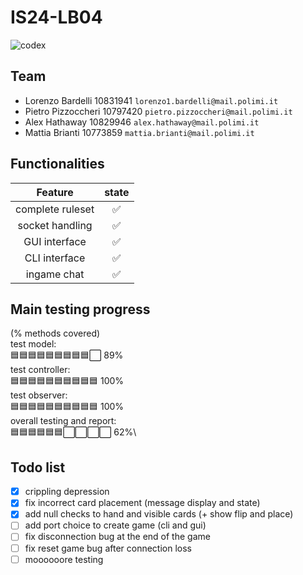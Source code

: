 # IS24-LB04
![codex](src/main/resources/graphics/CODEX_wallpaper_1080.jpg)
## Team
- Lorenzo Bardelli 10831941 `lorenzo1.bardelli@mail.polimi.it`
- Pietro Pizzoccheri 10797420 `pietro.pizzoccheri@mail.polimi.it`
- Alex Hathaway 10829946 `alex.hathaway@mail.polimi.it`
- Mattia Brianti 10773859 `mattia.brianti@mail.polimi.it`

## Functionalities
|     Feature      | state |
|:----------------:|:-----:|
| complete ruleset |  ✅  |
| socket handling  |  ✅  |
|  GUI interface   |  ✅  |
|  CLI interface   |  ✅  |
|   ingame chat    |  ✅  |


## Main testing progress
(% methods covered)\
test model:\
  🟦🟦🟦🟦🟦🟦🟦🟦🟦⬜ 89% \
test controller:\
  🟦🟦🟦🟦🟦🟦🟦🟦🟦🟦 100%\
test observer:\
  🟦🟦🟦🟦🟦🟦🟦🟦🟦🟦 100%\
overall testing and report:\
  🟦🟦🟦🟦🟦🟦⬜⬜⬜⬜ 62%\

## Todo list
- [x] crippling depression
- [x] fix incorrect card placement (message display and state)
- [x] add null checks to hand and visible cards (+ show flip and place)
- [ ] add port choice to create game (cli and gui)
- [ ] fix disconnection bug at the end of the game
- [ ] fix reset game bug after connection loss
- [ ] moooooore testing

